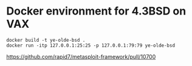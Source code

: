 # Docker environment for 4.3BSD on VAX

```
docker build -t ye-olde-bsd .
docker run -itp 127.0.0.1:25:25 -p 127.0.0.1:79:79 ye-olde-bsd
```

https://github.com/rapid7/metasploit-framework/pull/10700
